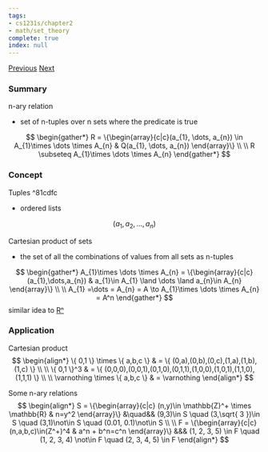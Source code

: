 ```yaml
---
tags:
- cs1231s/chapter2
- math/set_theory
complete: true
index: null
---
```

[Previous](/labyrinth/notes/math/cs1231s/sets)   [Next](/labyrinth/notes/math/cs1231s/binary_relations)

### Summary
n-ary relation
- set of n-tuples over n sets where the predicate is true

$$
\begin{gather*}
R = \{\begin{array}{c|c}(a_{1}, \dots, a_{n}) \in A_{1}\times \dots \times A_{n} & Q(a_{1}, \dots, a_{n}) \end{array}\} \\
\\
R \subseteq A_{1}\times \dots \times A_{n}
\end{gather*}
$$

### Concept
Tuples ^81cdfc
- ordered lists

$$
(a_{1}, a_{2}, \dots, a_{n})
$$

Cartesian product of sets
- the set of all the combinations of values from all sets as n-tuples

$$
\begin{gather*}
A_{1}\times \dots \times A_{n} = \{\begin{array}{c|c} (a_{1},\dots,a_{n}) & a_{1}\in A_{1} \land \dots \land a_{n}\in A_{n} \end{array}\} \\
\\
A_{1} =\dots = A_{n} = A \to A_{1}\times \dots \times A_{n} = A^n
\end{gather*}
$$
 similar idea to [Rⁿ](/labyrinth/notes/math/ma1522/vectors_in_Rⁿ)

### Application
Cartesian product
$$
\begin{align*}
\{ 0,1 \} \times \{ a,b,c \} & = \{ (0,a),(0,b),(0,c),(1,a),(1,b),(1,c) \} \\
\\
\{ 0,1 \}^3 & = \{ (0,0,0),(0,0,1),(0,1,0),(0,1,1),(1,0,0),(1,0,1),(1,1,0),(1,1,1) \} \\
\\
\varnothing \times \{ a,b,c \} & = \varnothing
\end{align*}
$$

Some n-ary relations
$$
\begin{align*}
S = \{\begin{array}{c|c} (n,y)\in \mathbb{Z}^+ \times \mathbb{R} & n=y^2 \end{array}\} &\quad&& (9,3)\in S \quad (3,\sqrt{ 3 })\in S \quad (3,1)\not\in S \quad (0.01, 0.1)\not\in S \\
\\
F = \{\begin{array}{c|c} (n,a,b,c)\in(Z^+)^4 & a^n + b^n=c^n \end{array}\} &&& (1, 2, 3, 5) \in F \quad (1, 2, 3, 4) \not\in F \quad (2, 3, 4, 5) \in F
\end{align*}
$$